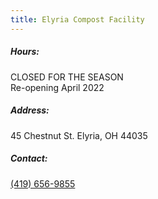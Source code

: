 ```yaml
---
title: Elyria Compost Facility
---
```

##### Hours:

CLOSED FOR THE SEASON\
Re-opening April 2022

##### Address:

45 Chestnut St. Elyria, OH 44035

##### Contact:

[(419) 656-9855](tel:419-656-9855)